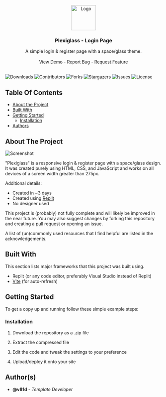 <br/>
<p align="center">
  <a href="https://github.com/v81d/Plexiglass-LoginRegister">
    <img src="https://replit.com/cdn-cgi/image/width=64,quality=80,format=auto/https://storage.googleapis.com/replit/images/1704248476149_1b9481201cf0af353d41e3b8cc5248ab.png" alt="Logo" width="80" height="80">
  </a>

  <h3 align="center">Plexiglass - Login Page</h3>

  <p align="center">
    A simple login & register page with a space/glass theme.
    <br/>
    <br/>
    <a href="http://v81d.sharestaging.com/Plexiglass-Template/LoginPage/index.html">View Demo</a>
    -
    <a href="https://github.com/v81d/Plexiglass-LoginRegister/issues">Report Bug</a>
    -
    <a href="https://github.com/v81d/Plexiglass-LoginRegister/issues">Request Feature</a>
    <br/>
    <br/>
  </p>
</p>

![Downloads](https://img.shields.io/github/downloads/v81d/Plexiglass-LoginRegister/total) ![Contributors](https://img.shields.io/github/contributors/v81d/Plexiglass-LoginRegister?color=dark-green) ![Forks](https://img.shields.io/github/forks/v81d/Plexiglass-LoginRegister?style=social) ![Stargazers](https://img.shields.io/github/stars/v81d/Plexiglass-LoginRegister?style=social) ![Issues](https://img.shields.io/github/issues/v81d/Plexiglass-LoginRegister) ![License](https://img.shields.io/github/license/v81d/Plexiglass-LoginRegister) 

## Table Of Contents

* [About the Project](#about-the-project)
* [Built With](#built-with)
* [Getting Started](#getting-started)
  * [Installation](#installation)
* [Authors](#authors)

## About The Project

![Screenshot](https://github.com/v81d/Plexiglass-LoginRegister/assets/92650958/779c58a2-4a28-4396-a669-a23067ebdec9)

"Plexiglass" is a responsive login & register page with a space/glass design. It was created purely using HTML, CSS, and JavaScript and works on all devices of a screen width greater than 275px.

Additional details:

* Created in ~3 days
* Created using [Replit](https://replit.com/@v81d/Plexiglass-LoginRegister)
* No designer used

This project is (probably) not fully complete and will likely be improved in the near future. You may also suggest changes by forking this repository and creating a pull request or opening an issue.

A list of (un)commonly used resources that I find helpful are listed in the acknowledgements.

## Built With

This section lists major frameworks that this project was built using.

* Replit (or any code editor, preferably Visual Studio instead of Replit)
* [Vite](https://vitejs.dev) (for auto-refresh)

## Getting Started

To get a copy up and running follow these simple example steps:

### Installation

1. Download the repository as a .zip file

2. Extract the compressed file

3. Edit the code and tweak the settings to your preference

4. Upload/deploy it onto your site

## Author(s)

* **@v81d** - *Template Developer*
